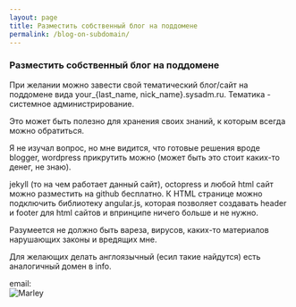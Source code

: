 ```yaml
---
layout: page
title: Разместить собственный блог на поддомене
permalink: /blog-on-subdomain/
---
```



### Разместить собственный блог на поддомене


При желании можно завести свой тематический блог/сайт на поддомене вида your_{last_name, nick_name}.sysadm.ru. Тематика - системное администрирование.

Это может быть полезно для хранения своих знаний, к которым всегда можно обратиться.

Я не изучал вопрос, но мне видится, что готовые решения вроде blogger, wordpress прикрутить можно (может быть это стоит каких-то денег, не знаю).

jekyll (то на чем работает данный сайт), octopress и любой html сайт можно разместить на github бесплатно.
К HTML странице можно подключить библиотеку angular.js, которая позволяет создавать header и footer для html сайтов и впринципе ничего больше и не нужно.

Разумеется не должно быть вареза, вирусов, каких-то материалов нарушающих законы и вредящих мне.


Для желающих делать англоязычный (есил такие найдутся) есть аналогичный домен в info.

email:  
![Marley](http://img.fotografii.org/a3333333mail.gif "Marley")
